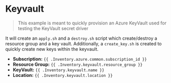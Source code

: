 # Keyvault
> This example is meant to quickly provision an Azure KeyVault used for testing the KeyVault secret driver

It will create an `apply.sh` and a `destroy.sh` script which create/destroy a resource group and a key vault.
Additionally, a `create_key.sh` is created to quickly create new keys within the keyvault.

- **Subscription:** `{{ .Inventory.azure.common.subscription_id }}`
- **Resource Group:** `{{ .Inventory.keyvault.resource_group }}`
- **KeyVault:** `{{ .Inventory.keyvault.name }}`
- **Location:** `{{ .Inventory.keyvault.location }}`
